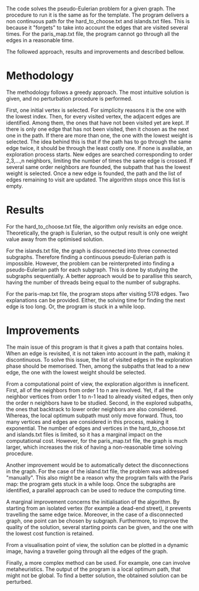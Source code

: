The code solves the pseudo-Eulerian problem for a given graph. The procedure to run it is the same as for the template. The program delivers a non continuous path for the hard_to_choose.txt and islands.txt files. This is because it "forgets" to take into account the edges that are visited several times. For the paris_map.txt file, the program cannot go through all the edges in a reasonable time.

The followed approach, results and improvements and described bellow.

# Methodology
The methodology follows a greedy approach. The most intuitive solution is given, and no perturbation procedure is performed.

First, one initial vertex is selected. For simplicity reasons it is the one with the lowest index.
Then, for every visited vertex, the adjacent edges are identified.
Among them, the ones that have not been visited yet are kept.
If there is only one edge that has not been visited, then it chosen as the next one in the path.
If there are more than one, the one with the lowest weight is selected. The idea behind this is that if the path has to go through the same edge twice, it should be through the least costly one.
If none is available, an exploration process starts.
    New edges are searched corresponding to order 2,3,...,n neighbors, limiting the number of times the same edge is crossed.
    If several same order neighbors are founded, the subpath that has the lowest weight is selected.
Once a new edge is founded, the path and the list of edges remaining to visit are updated.
The algorithm stops once this list is empty.

# Results

For the hard_to_choose.txt file, the algorithm only revisits an edge once. Theoretically, the graph is Eulerian, so the output result is only one weight value away from the optimised solution.

For the islands.txt file, the graph is disconnected into three connected subgraphs. Therefore finding a continuous pseudo-Eulerian path is impossible. However, the problem can be reinterpreted into finding a pseudo-Eulerian path for each subgraph. This is done by studying the subgraphs sequentially. A better approach would be to parallise this search, having the number of threads being equal to the number of subgraphs.

For the paris-map.txt file, the program stops after visiting 5178 edges. Two explanations can be provided. Either, the solving time for finding the next edge is too long. Or, the program is stuck in a while loop.

# Improvements

The main issue of this program is that it gives a path that contains holes. When an edge is revisited, it is not taken into account in the path, making it discontinuous. To solve this issue, the list of visited edges in the exploration phase should be memorised. Then, among the subpaths that lead to a new edge, the one with the lowest weight should be selected.

From a computational point of view, the exploration algorithm is inneficent. First, all of the neighbors from order 1 to n are involved. Yet, if all the neighbor vertices from order 1 to n-1 lead to already visited edges, then only the order n neighbors have to be studied. Second, in the explored subpaths, the ones that backtrack to lower order neighbors are also considered. Whereas, the local optimum subpath must only move forward. 
Thus, too many vertices and edges are considered in this process, making it exponential. The number of edges and vertices in the hard_to_choose.txt and islands.txt files is limited, so it has a marginal impact on the computational cost. However, for the paris_map.txt file, the graph is much larger, which increases the risk of having a non-reasonable time solving procedure.

Another improvement would be to automatically detect the disconnections in the graph. For the case of the island.txt file, the problem was addressed "manually". This also might be a reason why the program fails with the Paris map: the program gets stuck in a while loop. Once the subgraphs are identified, a parallel approach can be used to reduce the computing time.

A marginal improvement concerns the initialisation of the algorithm. By starting from an isolated vertex (for example a dead-end street), it prevents travelling the same edge twice. Moreover, in the case of a disconnected graph, one point can be chosen by subgraph. Furthermore, to improve the quality of the solution, several starting points can be given, and the one with the lowest cost function is retained.

From a visualisation point of view, the solution can be plotted in a dynamic image, having a traveller going through all the edges of the graph.

Finally, a more complex method can be used. For example, one can involve metaheuristics. The output of the program is a local optimum path, that might not be global. To find a better solution, the obtained solution can be perturbed.
